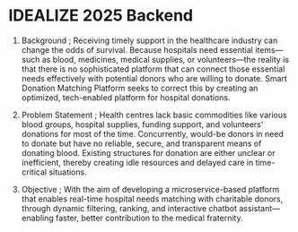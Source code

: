 # IDEALIZE 2025 Backend

1. Background ;
Receiving timely support in the healthcare industry can change the odds of survival. Because hospitals need essential items—such as blood, medicines, medical supplies, or volunteers—the reality is that there is no sophisticated platform that can connect those essential needs effectively with potential donors who are willing to donate. Smart Donation Matching Platform seeks to correct this by creating an optimized, tech-enabled platform for hospital donations.

2. Problem Statement ;
Health centres lack basic commodities like various blood groups, hospital supplies, funding support, and volunteers' donations for most of the time. Concurrently, would-be donors in need to donate but have no reliable, secure, and transparent means of donating blood. Existing structures for donation are either unclear or inefficient, thereby creating idle resources and delayed care in time-critical situations. 

3. Objective ;
With the aim of developing a microservice-based platform that enables real-time hospital needs matching with charitable donors, through dynamic filtering, ranking, and interactive chatbot assistant—enabling faster, better contribution to the medical fraternity.

